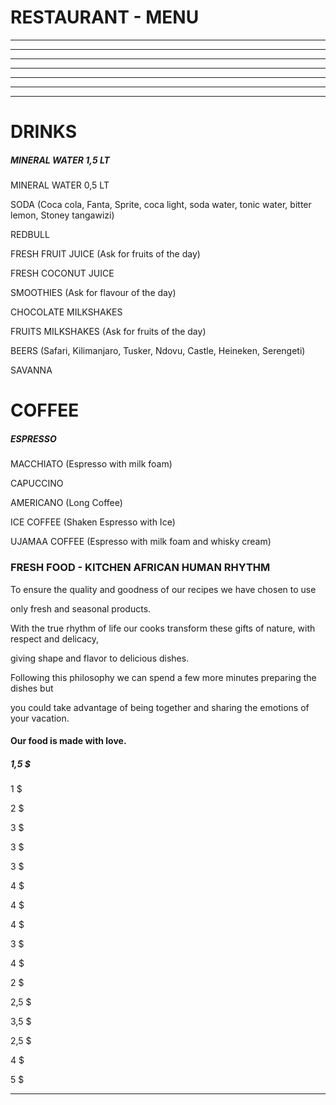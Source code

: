 # RESTAURANT - MENU


-----

-----

-----

-----

-----

-----

-----

# DRINKS

##### MINERAL WATER 1,5 LT

 MINERAL WATER 0,5 LT

 SODA (Coca cola, Fanta, Sprite, coca light, soda water, tonic water, bitter lemon, Stoney tangawizi)

 REDBULL

 FRESH FRUIT JUICE (Ask for fruits of the day)

 FRESH COCONUT JUICE

 SMOOTHIES (Ask for flavour of the day)

 CHOCOLATE MILKSHAKES

 FRUITS MILKSHAKES (Ask for fruits of the day)

 BEERS (Safari, Kilimanjaro, Tusker, Ndovu, Castle, Heineken, Serengeti)

 SAVANNA

# COFFEE

##### ESPRESSO

 MACCHIATO (Espresso with milk foam)

 CAPUCCINO

 AMERICANO (Long Coffee)

 ICE COFFEE (Shaken Espresso with Ice)

 UJAMAA COFFEE (Espresso with milk foam and whisky cream)

### FRESH FOOD - KITCHEN AFRICAN HUMAN RHYTHM

To ensure the quality and goodness of our recipes we have chosen to use

only fresh and seasonal products.

With the true rhythm of life our cooks transform these gifts of nature, with respect and delicacy,

giving shape and flavor to delicious dishes.

Following this philosophy we can spend a few more minutes preparing the dishes but

you could take advantage of being together and sharing the emotions of your vacation.

#### Our food is made with love.


##### 1,5 $

 1 $

 2 $

 3 $

 3 $

 3 $

 4 $

 4 $

 4 $

 3 $

 4 $

 2 $

 2,5 $

 3,5 $

 2,5 $

 4 $

 5 $


-----

